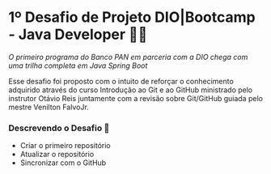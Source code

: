 # 1º Desafio de Projeto DIO|Bootcamp - Java Developer :woman_technologist:

_O primeiro programa do Banco PAN em parceria com a DIO chega com uma trilha completa em Java Spring Boot_

Esse desafio foi proposto com o intuito de reforçar o conhecimento adquirido através do curso Introdução ao Git e ao GitHub ministrado pelo instrutor Otávio Reis juntamente com a revisão sobre Git/GitHub guiada pelo mestre Venilton FalvoJr. 

### Descrevendo o Desafio :dart:

- Criar o primeiro repositório 
- Atualizar o repositório
- Sincronizar com o GitHub













